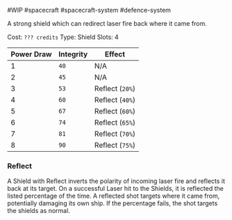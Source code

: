 #WIP #spacecraft #spacecraft-system #defence-system

A strong shield which can redirect laser fire back where it came from.

Cost: `??? credits`
Type: Shield
Slots: 4

| Power Draw | Integrity | Effect |
| -----------|-----------|--------|
| 1 | `40` | N/A |
| 2 | `45` | N/A |
| 3 | `53` | Reflect (`20%`) |
| 4 | `60` | Reflect (`40%`) |
| 5 | `67` | Reflect (`60%`) |
| 6 | `74` | Reflect (`65%`) |
| 7 | `81` | Reflect (`70%`) |
| 8 | `90` | Reflect (`75%`) |

### Reflect

A Shield with Reflect inverts the polarity of incoming laser fire and reflects it back at its target. On a successful Laser hit to the Shields, it is reflected the listed percentage of the time. A reflected shot targets where it came from, potentially damaging its own ship. If the percentage fails, the shot targets the shields as normal.